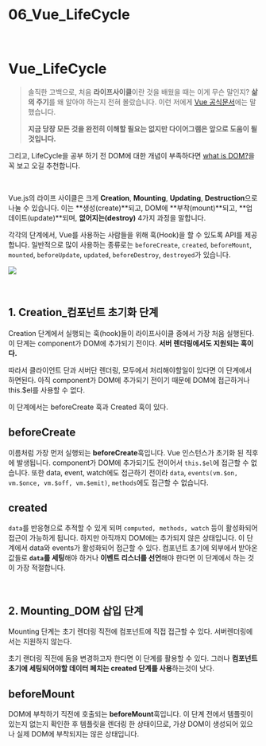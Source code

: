 # 06_Vue_LifeCycle


​	

# Vue_LifeCycle

> 솔직한 고백으로, 처음 **라이프사이클**이란 것을 배웠을 때는 이게 무슨 말인지? **삶의 주기**를 왜 알아야 하는지 전혀 몰랐습니다. 이런 저에게 [Vue 공식문서](https://kr.vuejs.org/v2/guide/instance.html#%EB%9D%BC%EC%9D%B4%ED%94%84%EC%82%AC%EC%9D%B4%ED%81%B4-%EB%8B%A4%EC%9D%B4%EC%96%B4%EA%B7%B8%EB%9E%A8](https://kr.vuejs.org/v2/guide/instance.html#라이프사이클-다이어그램))에는 말했습니다. 
>
> **지금 당장 모든 것을 완전히 이해할 필요는 없지만 다이어그램은 앞으로 도움이 될 것입니다.**

그리고, LifeCycle을 공부 하기 전 DOM에 대한 개념이 부족하다면 [what is DOM?](https://colinder.github.io/what_is_dom/)을 꼭 보고 오길 추천합니다.

​	

Vue.js의 라이프 사이클은 크게 **Creation**, **Mounting**, **Updating**, **Destruction**으로 나눌 수 있습니다. 이는 **생성(create)**되고, DOM에 **부착(mount)**되고, **업데이트(update)**되며, **없어지는(destroy)** 4가지 과정을 말합니다.

각각의 단계에서, Vue를 사용하는 사람들을 위해 훅(Hook)을 할 수 있도록 API를 제공합니다. 일반적으로 많이 사용하는 종류로는 `beforeCreate`, `created`, `beforeMount`, `mounted`, `beforeUpdate`, `updated`, `beforeDestroy`, `destroyed`가 있습니다.

<image src="/images/Vue_LifeCycle_00.png" width="auto">

​	

## 1. Creation_컴포넌트 초기화 단계

Creation 단계에서 실행되는 훅(hook)들이 라이프사이클 중에서 가장 처음 실행된다. 이 단계는 component가 DOM에 추가되기 전이다. **서버 렌더링에서도 지원되는 훅이다.**

따라서 클라이언트 단과 서버단 렌더링, 모두에서 처리해야할일이 있다면 이 단계에서 하면된다. 아직 component가 DOM에 추가되기 전이기 때문에 DOM에 접근하거나 this.$el를 사용할 수 없다.

이 단계에서는 beforeCreate 훅과 Created 훅이 있다.

## **beforeCreate**

이름처럼 가장 먼저 실행되는 **beforeCreate**훅입니다. Vue 인스턴스가 초기화 된 직후에 발생됩니다. component가 DOM에 추가되기도 전이어서 `this.$el`에 접근할 수 없습니다. 또한 data, event, watch에도 접근하기 전이라 `data`, `events(vm.$on, vm.$once, vm.$off, vm.$emit)`, `methods`에도 접근할 수 없습니다.

## created

`data`를 반응형으로 추적할 수 있게 되며 `computed, methods, watch` 등이 활성화되어 접근이 가능하게 됩니다. 하지만 아직까지 DOM에는 추가되지 않은 상태입니다. 이 단계에서 data와 events가 활성화되어 접근할 수 있다. 컴포넌트 초기에 외부에서 받아온 값들로 **`data`를 세팅**해야 하거나 **이벤트 리스너를 선언**해야 한다면 이 단계에서 하는 것이 가장 적절합니다.

​		

## 2. Mounting_DOM 삽입 단계

Mounting 단계는 초기 렌더링 직전에 컴포넌트에 직접 접근할 수 있다. 서버렌더링에서는 지원하지 않는다.

초기 랜더링 직전에 돔을 변경하고자 한다면 이 단계를 활용할 수 있다. 그러나 **컴포넌트 초기에 세팅되어야할 데이터 페치는 created 단계를 사용**하는것이 낫다.

## beforeMount

DOM에 부착하기 직전에 호출되는 **beforeMount**훅입니다. 이 단계 전에서 템플릿이 있는지 없는지 확인한 후 템플릿을 렌더링 한 상태이므로, 가상 DOM이 생성되어 있으나 실제 DOM에 부착되지는 않은 상태입니다.
